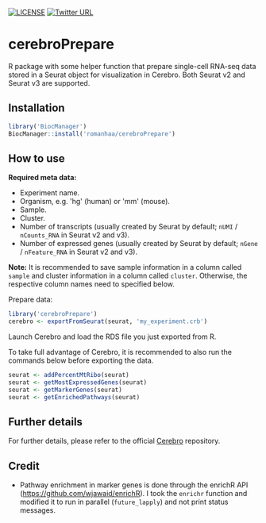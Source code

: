[![LICENSE](https://img.shields.io/github/license/romanhaa/cerebroPrepare)](LICENSE.md)
[![Twitter URL](https://img.shields.io/twitter/follow/fakechek1?label=Twitter&style=social)](https://twitter.com/fakechek1)

# cerebroPrepare

R package with some helper function that prepare single-cell RNA-seq data stored in a Seurat object for visualization in Cerebro.
Both Seurat v2 and Seurat v3 are supported.

## Installation

```r
library('BiocManager')
BiocManager::install('romanhaa/cerebroPrepare')
```

## How to use

**Required meta data:**

* Experiment name.
* Organism, e.g. 'hg' (human) or 'mm' (mouse).
* Sample.
* Cluster.
* Number of transcripts (usually created by Seurat by default; `nUMI` / `nCounts_RNA` in Seurat v2 and v3).
* Number of expressed genes (usually created by Seurat by default; `nGene` / `nFeature_RNA` in Seurat v2 and v3).

**Note:** It is recommended to save sample information in a column called `sample` and cluster information in a column called `cluster`. Otherwise, the respective column names need to specified below.

Prepare data:

```r
library('cerebroPrepare')
cerebro <- exportFromSeurat(seurat, 'my_experiment.crb')
```

Launch Cerebro and load the RDS file you just exported from R.

To take full advantage of Cerebro, it is recommended to also run the commands below before exporting the data.

```r
seurat <- addPercentMtRibo(seurat)
seurat <- getMostExpressedGenes(seurat)
seurat <- getMarkerGenes(seurat)
seurat <- getEnrichedPathways(seurat)
```

## Further details

For further details, please refer to the official [Cerebro](https://github.com/romanhaa/Cerebro) repository.

## Credit

* Pathway enrichment in marker genes is done through the enrichR API (<https://github.com/wjawaid/enrichR>). I took the `enrichr` function and modified it to run in parallel (`future_lapply`) and not print status messages.
